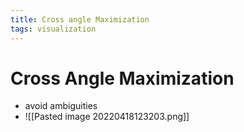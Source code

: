 ```yaml
---
title: Cross angle Maximization
tags: visualization
---
```


# Cross Angle Maximization
- avoid ambiguities
- ![[Pasted image 20220418123203.png]]
































